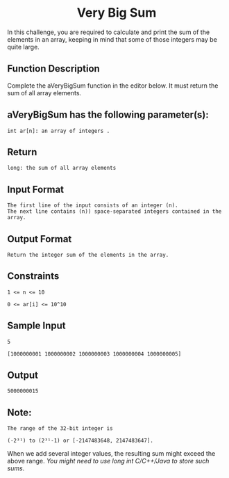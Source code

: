 <h1 = align="center">Very Big Sum</h1>

In this challenge, you are required to calculate and print the sum of the elements in an array, keeping in mind that some of those integers may be quite large.


## Function Description

Complete the aVeryBigSum function in the editor below. It must return the sum of all array elements.


## aVeryBigSum has the following parameter(s):

    int ar[n]: an array of integers .

## Return

    long: the sum of all array elements


## Input Format

    The first line of the input consists of an integer (n).
    The next line contains (n)) space-separated integers contained in the array.


## Output Format

    Return the integer sum of the elements in the array.


## Constraints

    1 <= n <= 10

    0 <= ar[i] <= 10^10


## Sample Input

    5

    [1000000001 1000000002 1000000003 1000000004 1000000005]


## Output

    5000000015


## Note:

    The range of the 32-bit integer is

    (-2³¹) to (2³¹-1) or [-2147483648, 2147483647].

When we add several integer values, the resulting sum might exceed the above range. *You might need to use long int C/C++/Java to store such sums*.